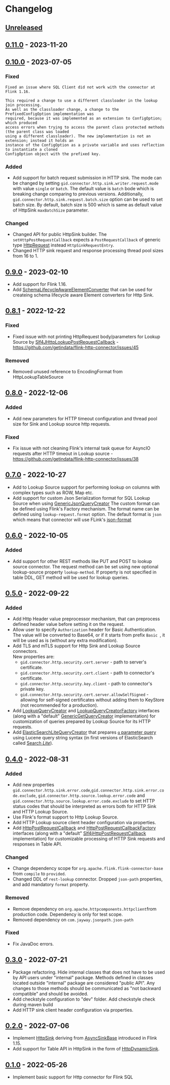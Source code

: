 # Changelog

## [Unreleased]

## [0.11.0] - 2023-11-20

## [0.10.0] - 2023-07-05

### Fixed

    Fixed an issue where SQL Client did not work with the connector at Flink 1.16.

    This required a change to use a different classloader in the lookup join processing. 
    As well as the classloader change, a change to the PrefixedConfigOption implementation was
    required, because it was implemented as an extension to ConfigOption; which produced  
    access errors when trying to access the parent class protected methods (the parent class was loaded 
    using a different classloader). The new implementation is not an extension; instead it holds an
    instance of the ConfigOption as a private variable and uses reflection to instantiate a cloned 
    ConfigOption object with the prefixed key. 

### Added

-   Add support for batch request submission in HTTP sink. The mode can be changed by setting
    `gid.connector.http.sink.writer.request.mode` with value `single` or `batch`. The default value
    is `batch` bode which is breaking change comparing to previous versions. Additionally,
    `gid.connector.http.sink.request.batch.size` option can be used to set batch size. By default,
    batch size is 500 which is same as default value of HttpSink `maxBatchSize` parameter. 

### Changed

-   Changed API for public HttpSink builder. The `setHttpPostRequestCallback` expects a `PostRequestCallback`
    of generic type [HttpRequest](src/main/java/com/getindata/connectors/http/internal/sink/httpclient/HttpRequest.java)
    instead `HttpSinkRequestEntry`.
-   Changed HTTP sink request and response processing thread pool sizes from 16 to 1.

## [0.9.0] - 2023-02-10

-   Add support for Flink 1.16.
-   Add [SchemaLifecycleAwareElementConverter](src/main/java/com/getindata/connectors/http/SchemaLifecycleAwareElementConverter.java) that can be used for createing
    schema lifecycle aware Element converters for Http Sink.

## [0.8.1] - 2022-12-22

### Fixed

-   Fixed issue with not printing HttpRequest body/parameters for Lookup Source by
    [Slf4JHttpLookupPostRequestCallback](src/main/java/com/getindata/connectors/http/internal/table/lookup/Slf4JHttpLookupPostRequestCallback.java) - <https://github.com/getindata/flink-http-connector/issues/45>

### Removed

-   Removed unused reference to EncodingFormat from HttpLookupTableSource

## [0.8.0] - 2022-12-06

### Added

-   Add new parameters for HTTP timeout configuration and thread pool size for Sink and Lookup source http requests.

### Fixed

-   Fix issue with not cleaning Flink's internal task queue for AsyncIO requests after HTTP timeout in
    Lookup source - <https://github.com/getindata/flink-http-connector/issues/38>

## [0.7.0] - 2022-10-27

-   Add to Lookup Source support for performing lookup on columns with complex types such as ROW, Map etc.
-   Add support for custom Json Serialization format for SQL Lookup Source when using [GenericJsonQueryCreator](src/main/java/com/getindata/connectors/http/internal/table/lookup/querycreators/GenericJsonQueryCreator.java)
    The custom format can be defined using Flink's Factory mechanism. The format name can be defined using
    `lookup-request.format` option. The default format is `json` which means that connector will use FLink's [json-format](https://nightlies.apache.org/flink/flink-docs-master/docs/connectors/table/formats/json/) 

## [0.6.0] - 2022-10-05

### Added

-   Add support for other REST methods like PUT and POST to lookup source connector. The request method can be set using
    new optional lookup-source property `lookup-method`. If property is not specified in table DDL, GET method will be used for
    lookup queries.

## [0.5.0] - 2022-09-22

### Added

-   Add Http Header value preprocessor mechanism, that can preprocess defined header value before setting it on the request.
-   Allow user to specify `Authorization` header for Basic Authentication. The value will be converted to Base64,
    or if it starts from prefix `Basic `, it will be used as is (without any extra modification).
-   Add TLS and mTLS support for Http Sink and Lookup Source connectors.  
    New properties are:
    -   `gid.connector.http.security.cert.server` - path to server's certificate.
    -   `gid.connector.http.security.cert.client` - path to connector's certificate.
    -   `gid.connector.http.security.key.client` - path to connector's private key.
    -   `gid.connector.http.security.cert.server.allowSelfSigned` - allowing for self-signed certificates without adding them to KeyStore (not recommended for a production).
-   Add [LookupQueryCreator](src/main/java/com/getindata/connectors/http/LookupQueryCreator.java) and
    [LookupQueryCreatorFactory](src/main/java/com/getindata/connectors/http/LookupQueryCreatorFactory.java) interfaces 
    (along with a "default"
    [GenericGetQueryCreator](src/main/java/com/getindata/connectors/http/internal/table/lookup/querycreators/GenericGetQueryCreator.java)
    implementation) for customization of queries prepared by Lookup Source for its HTTP requests.
-   Add [ElasticSearchLiteQueryCreator](src/main/java/com/getindata/connectors/http/internal/table/lookup/querycreators/ElasticSearchLiteQueryCreator.java)
    that prepares [`q` parameter query](https://www.elastic.co/guide/en/elasticsearch/reference/current/search-search.html#search-api-query-params-q)
    using Lucene query string syntax (in first versions of ElasticSearch called
    [Search _Lite_](https://www.elastic.co/guide/en/elasticsearch/guide/current/search-lite.html)).

## [0.4.0] - 2022-08-31

### Added

-   Add new properties `gid.connector.http.sink.error.code`,`gid.connector.http.sink.error.code.exclude`,
    `gid.connector.http.source.lookup.error.code` and `gid.connector.http.source.lookup.error.code.exclude`
    to set HTTP status codes that should be interpreted as errors both for HTTP Sink and HTTP Lookup Source.
-   Use Flink's format support to Http Lookup Source.
-   Add HTTP Lookup source client header configuration via properties.
-   Add [HttpPostRequestCallback](src/main/java/com/getindata/connectors/http/HttpPostRequestCallback.java) and
    [HttpPostRequestCallbackFactory](src/main/java/com/getindata/connectors/http/HttpPostRequestCallbackFactory.java)
    interfaces (along with a "default"
    [Slf4jHttpPostRequestCallback](src/main/java/com/getindata/connectors/http/internal/table/sink/Slf4jHttpPostRequestCallback.java)
    implementation) for customizable processing of HTTP Sink requests and responses in Table API.

### Changed

-   Change dependency scope for `org.apache.flink.flink-connector-base` from `compile` to `provided`.
-   Changed DDL of `rest-lookup` connector. Dropped `json-path` properties, and add mandatory `format` property.

### Removed

-   Remove dependency on `org.apache.httpcomponents.httpclient`from production code. Dependency is only for test scope.
-   Removed dependency on `com.jayway.jsonpath.json-path`

### Fixed

-   Fix JavaDoc errors.

## [0.3.0] - 2022-07-21

-   Package refactoring. Hide internal classes that does not have to be used by API users under "internal" package.
    Methods defined in classes located outside "internal" package are considered "public API".
    Any changes to those methods should be communicated as "not backward compatible" and should be avoided.
-   Add checkstyle configuration to "dev" folder. Add checkstyle check during maven build
-   Add HTTP sink client header configuration via properties.

## [0.2.0] - 2022-07-06

-   Implement [HttpSink](src/main/java/com/getindata/connectors/http/HttpSink.java) deriving from [AsyncSinkBase](https://cwiki.apache.org/confluence/display/FLINK/FLIP-171%3A+Async+Sink) introduced in Flink 1.15.
-   Add support for Table API in HttpSink in the form of [HttpDynamicSink](src/main/java/com/getindata/connectors/http/internal/table/sink/HttpDynamicSink.java). 

## [0.1.0] - 2022-05-26

-   Implement basic support for Http connector for Flink SQL

[Unreleased]: https://github.com/getindata/flink-http-connector/compare/0.11.0...HEAD

[0.11.0]: https://github.com/getindata/flink-http-connector/compare/0.10.0...0.11.0

[0.10.0]: https://github.com/getindata/flink-http-connector/compare/0.9.0...0.10.0

[0.9.0]: https://github.com/getindata/flink-http-connector/compare/0.8.1...0.9.0

[0.8.1]: https://github.com/getindata/flink-http-connector/compare/0.8.0...0.8.1

[0.8.0]: https://github.com/getindata/flink-http-connector/compare/0.7.0...0.8.0

[0.7.0]: https://github.com/getindata/flink-http-connector/compare/0.6.0...0.7.0

[0.6.0]: https://github.com/getindata/flink-http-connector/compare/0.5.0...0.6.0

[0.5.0]: https://github.com/getindata/flink-http-connector/compare/0.4.0...0.5.0

[0.4.0]: https://github.com/getindata/flink-http-connector/compare/0.3.0...0.4.0

[0.3.0]: https://github.com/getindata/flink-http-connector/compare/0.2.0...0.3.0

[0.2.0]: https://github.com/getindata/flink-http-connector/compare/0.1.0...0.2.0

[0.1.0]: https://github.com/getindata/flink-http-connector/compare/dfe9bfeaa73e77b1de14cd0cb0546a925583e23e...0.1.0
